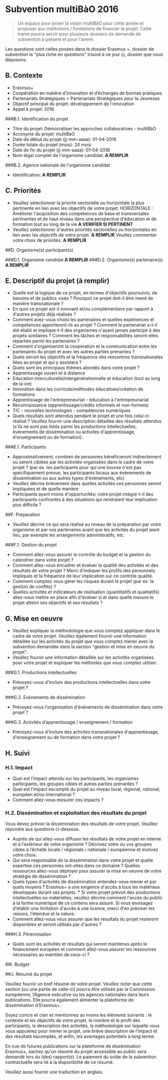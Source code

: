 # Subvention multiBàO 2016 

> Un espace pour poser la vision multiBàO pour cette année et proposer aux institutions / fondations de financer le projet. Cette trame pourra servir pour plusieurs dossiers de demande de subvention à présent et pour l'avenir. 

Les questions sont celles posées dans le dossier Erasmus +, dossier de subvention le "plus riche en questions" trouvé à ce jour çi, dossier que nous déposons. 

## B. Contexte
* Erasmus+
* Coopération en matière d’innovation et d’échanges de bonnes pratiques
* Partenariats Stratégiques > Partenariats Stratégiques pour la Jeunesse
* Objectif principal du projet: développement de l'innovation
* Appel à projet: 2016

###B.1. Identification du projet
* Titre du projet: Démocratiser les approches collaboratives - multiBàO
* Acronyme du projet: multiBàO
* Date de début du projet (jj-mm-aaaa): 01-04-2016
* Durée totale du projet (mois): 24 mois
* Date de fin du projet (jj-mm-aaaa): 01-04-2018
* Nom légal complet de l'organisme candidat: **A REMPLIR**

###B.2. Agence nationale de l'organisme candidat
* Identification: **A REMPLIR**

## C. Priorités
* Veuillez sélectionner la priorité sectorielle ou horizontale la plus pertinente en lien avec les objectifs de votre projet: HORIZONTALE : Améliorer l'acquisition des compétences de base et transversales pertinentes et de haut niveau dans une perspective d'éducation et de formation tout au long de la vie **A VERIFIER SI PERTINENT**
* Veuillez sélectionner d'autres priorités sectorielles ou horizontales en lien avec les objectifs de votre projet. **A REMPLIR**
Veuillez commenter votre choix de priorités. **A REMPLIR**

##D. Organisme(s) participant(s) 

###D.1. Organisme candidat
**A REMPLIR**
###D.2. Organisme(s) partenaire(s)
**A REMPLIR**

## E. Descriptif du projet (à remplir)

* Quelle est la logique de ce projet, en termes d'objectifs poursuivis, de besoins et de publics visés ? Pourquoi ce projet doit-il être mené de manière transnationale ?
* En quoi ce projet est-il innovant et/ou complémentaire par rapport à d'autres projets déjà réalisés ?
* Comment avez-vous choisi les partenaires et quelles expériences et compétences apporteront-ils au projet ? Comment le partenariat
a-t-il été établi et implique-t-il des organismes n'ayant jamais participé à des projets similaires ? Comment les tâches et
responsabilités seront-elles réparties parmi les partenaires ?
* Comment s'organiseront la coopération et la communication entre les partenaires du projet et avec les autres parties prenantes ?
* Quels seront les objectifs et la fréquence des rencontres transnationales liées au projet et qui y assistera ?
* Quels sont les principaux thèmes abordés dans votre projet ?
 * Apprentissage ouvert et à distance
 * Education interculturelle/intergénérationnelle et éducation (tout au long de la vie)
 * Innovation dans les curricula/méthodes éducatives/création de formations
 * Apprentissage de l'entrepreneuriat - éducation à l'entrepreunariat
 * Reconnaissance (apprentissage/crédits informels et non-formels)
 * TIC - nouvelles technologies - compétences numériques
* Quels résultats sont attendus pendant le projet et une fois celui-ci réalisé ? Veuillez fournir une description détaillée des résultats
attendus (s'ils ne sont pas listés parmi les productions intellectuelles, événements de dissémination ou activités d'apprentissage,
d'enseignement ou de formation).

###E.1. Participants

* Approximativement, combien de personnes bénéficieront indirectement ou seront ciblées par les activités organisées dans le cadre de votre projet ? (par ex. les participants pour qui une bourse n'est pas spécifiquement prévue, les participants locaux aux événements de dissémination ou aux autres types d'événements, etc)
* Veuillez décrire brièvement dans quelles activités ces personnes seront impliquées et de quelle manière
* Participants ayant moins d'opportunités: votre projet intègre-t-il des participants confrontés à des situations qui rendraient leur
implication plus difficile ?

##F. Préparation

* Veuillez décrire ce qui sera réalisé au niveau de la préparation par votre organisme et par vos partenaires avant que les activités du projet aient lieu, par exemple les arrangements administratifs, etc.

###F.1. Gestion du projet
* Comment allez-vous assurer le contrôle du budget et la gestion du calendrier dans votre projet ?
* Comment allez-vous encadrer et évaluer la qualité des activités et des résultats de votre projet ? Merci d'indiquer les profils des personnels impliqués et la fréquence de leur implication sur ce contrôle qualité.
* Comment comptez vous gérer les risques durant le projet (par ex. la gestion de conflits) ?
* Quelles activités et indicateurs de réalisation (quantitatifs et qualitatifs) allez-vous mettre en place afin d'évaluer si et dans quelle mesure le projet atteint ses objectifs et ses résultats ?

## G. Mise en oeuvre
* Veuillez expliquer la méthodologie que vous comptez appliquer dans le cadre de votre projet. Veuillez également fournir une information détaillée sur les activités du projet que vous comptez mener avec la subvention demandée dans la section "gestion et mise en oeuvre du projet".
* Veuillez fournir une information détaillée sur les activités organisées pour votre projet et expliquer les méthodes que vous comptez utiliser.

###G.1. Productions intellectuelles
* Prévoyez-vous d'inclure des productions intellectuelles dans votre projet ?

###G.2. Evénements de dissémination
* Prévoyez-vous l'organisation d'événements de dissémination dans votre projet ?

###G.3. Activités d’apprentissage / enseignement / formation
* Prévoyez-vous d'inclure des activités transnationales d'apprentissage, d'enseignement ou de formation dans votre projet ?

## H. Suivi
### H.1. Impact
* Quel est l’impact attendu sur les participants, les organismes participants, les groupes cibles et autres parties prenantes ?
* Quel est l’impact escompté du projet au niveau local, régional, national, européen et/ou international ?
* Comment allez-vous mesurer ces impacts ?

### H.2. Dissémination et exploitation des résultats du projet

Vous devez prévoir la dissémination des résultats de votre projet. Veuillez répondre aux questions ci-dessous.
*  Auprès de qui allez-vous diffuser les résultats de votre projet en interne et à l'extérieur de votre organisme ? Décrivez votre ou vos
groupes cibles à l’échelle locale / régionale / nationale / européenne et motivez votre choix.
*  Qui sera responsable de la dissémination dans votre projet et quelle expertise ces personnes ont-elles dans ce domaine ? Quelles
ressources allez-vous déployer pour assurer la mise en oeuvre de votre stratégie de dissémination ?
* Quels types d'activités de dissémination entendez-vous mener et par quels moyens ?
Erasmus+ a une exigence d'accès à tous les matériaux développés durant ses projets. *  Si votre projet prévoit des productions intellectuelles ou matérielles, veuillez décrire comment l'accès du public à la forme numérique de ce contenu sera assuré. Si vous envisagez d'établir une limitation d'accès à une licence, merci d'en préciser les raisons, l'étendue et la nature.
* Comment allez-vous vous assurer que les résultats du projet resteront disponibles et seront utilisés par d'autres ?

###H.3. Pérennisation

* Quels sont les activités et résultats qui seront maintenus après le financement européen et comment allez-vous assurer les ressources nécessaires au maintien de ceux-ci ?

##I. Budget

##J. Résumé du projet

Veuillez fournir un bref résumé de votre projet. Veuillez noter que cette section [ou une partie de celle-ci] pourra être utilisée par la Commission européenne, l’Agence exécutive ou les agences nationales dans leurs publications. Elle pourra également alimenter la plateforme de dissémination d'Erasmus+.

Soyez concis et clair et mentionnez au moins les éléments suivants : le contexte et les objectifs de votre projet, le nombre et le profil des participants, la description des activités, la méthodologie sur laquelle vous vous appuierez pour mener le projet, une brève description de l'impact et des résultats escomptés, et enfin, les avantages potentiels à long terme.

En vue de futures publications sur la plateforme de dissémination Erasmus+, sachez qu'un résumé du projet accessible au public sera demandé lors du (des) rapport(s). Le paiement du solde de la subvention contractuelle sera lié à la disponibilité de ce résumé.

Veuillez aussi fournir une traduction en anglais.
 















